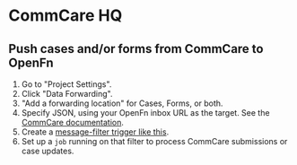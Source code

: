 # CommCare HQ

## Push cases and/or forms from CommCare to OpenFn

1. Go to "Project Settings".
2. Click "Data Forwarding".
3. "Add a forwarding location" for Cases, Forms, or both.
4. Specify JSON, using your OpenFn inbox URL as the target. See the
   [CommCare documentation](https://confluence.dimagi.com/pages/viewpage.action?pageId=12224128).
5. Create a
   [message-filter trigger like this](/docs/documentation.html#match-a-message-with-a-fragment-inside-another-object-called-form).
6. Set up a `job` running on that filter to process CommCare submissions or case
   updates.

